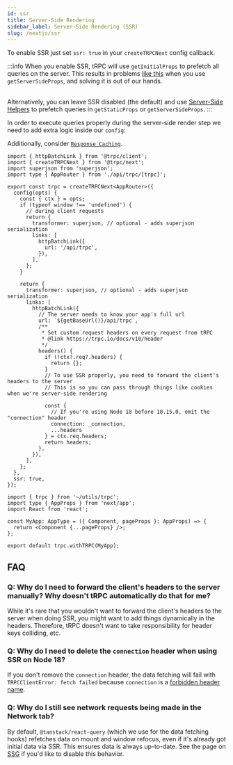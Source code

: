 ```yaml
---
id: ssr
title: Server-Side Rendering
sidebar_label: Server-Side Rendering (SSR)
slug: /nextjs/ssr
---
```


To enable SSR just set `ssr: true` in your `createTRPCNext` config callback.

:::info
When you enable SSR, tRPC will use `getInitialProps` to prefetch all queries on the server. This results in problems [like this](https://github.com/trpc/trpc/issues/596) when you use `getServerSideProps`, and solving it is out of our hands.

&nbsp;  
Alternatively, you can leave SSR disabled (the default) and use [Server-Side Helpers](server-side-helpers) to prefetch queries in `getStaticProps` or `getServerSideProps`.
:::

In order to execute queries properly during the server-side render step we need to add extra logic inside our `config`:

Additionally, consider [`Response Caching`](../../server/caching.md).

```tsx title='utils/trpc.ts'
import { httpBatchLink } from '@trpc/client';
import { createTRPCNext } from '@trpc/next';
import superjson from 'superjson';
import type { AppRouter } from './api/trpc/[trpc]';

export const trpc = createTRPCNext<AppRouter>({
  config(opts) {
    const { ctx } = opts;
    if (typeof window !== 'undefined') {
      // during client requests
      return {
        transformer: superjson, // optional - adds superjson serialization
        links: [
          httpBatchLink({
            url: '/api/trpc',
          }),
        ],
      };
    }

    return {
      transformer: superjson, // optional - adds superjson serialization
      links: [
        httpBatchLink({
          // The server needs to know your app's full url
          url: `${getBaseUrl()}/api/trpc`,
          /**
           * Set custom request headers on every request from tRPC
           * @link https://trpc.io/docs/v10/header
           */
          headers() {
            if (!ctx?.req?.headers) {
              return {};
            }
            // To use SSR properly, you need to forward the client's headers to the server
            // This is so you can pass through things like cookies when we're server-side rendering

            const {
              // If you're using Node 18 before 18.15.0, omit the "connection" header
              connection: _connection,
              ...headers
            } = ctx.req.headers;
            return headers;
          },
        }),
      ],
    };
  },
  ssr: true,
});
```

```tsx title='pages/_app.tsx'
import { trpc } from '~/utils/trpc';
import type { AppProps } from 'next/app';
import React from 'react';

const MyApp: AppType = ({ Component, pageProps }: AppProps) => {
  return <Component {...pageProps} />;
};

export default trpc.withTRPC(MyApp);
```

## FAQ

### Q: Why do I need to forward the client's headers to the server manually? Why doesn't tRPC automatically do that for me?

While it's rare that you wouldn't want to forward the client's headers to the server when doing SSR, you might want to add things dynamically in the headers. Therefore, tRPC doesn't want to take responsibility for header keys colliding, etc.

### Q: Why do I need to delete the `connection` header when using SSR on Node 18?

If you don't remove the `connection` header, the data fetching will fail with `TRPCClientError: fetch failed` because `connection` is a [forbidden header name](https://developer.mozilla.org/en-US/docs/Glossary/Forbidden_header_name).

### Q: Why do I still see network requests being made in the Network tab?

By default, `@tanstack/react-query` (which we use for the data fetching hooks) refetches data on mount and window refocus, even if it's already got initial data via SSR. This ensures data is always up-to-date. See the page on [SSG](ssg) if you'd like to disable this behavior.
